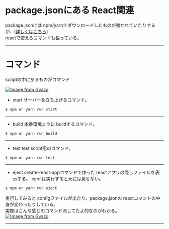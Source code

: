 # package.jsonにある React関連
package.jsonには npm/yarnでダウンロードしたものが書かれていたりするが、([詳しくはこちら](https://github.com/Tarara33/TIL/blob/main/%E7%92%B0%E5%A2%83%E6%A7%8B%E7%AF%89%E7%B3%BB/Node.js/%E3%82%B3%E3%83%9E%E3%83%B3%E3%83%89/npm.md))  
reactで使えるコマンドも載っている。
***

# コマンド
scriptの中にあるものがコマンド

[![Image from Gyazo](https://i.gyazo.com/2ad28ab0cdf91c5e9b60c6973833c4ad.png)](https://gyazo.com/2ad28ab0cdf91c5e9b60c6973833c4ad)

- start
サーバーを立ち上げるコマンド。
~~~
$ npm or yarn run start
~~~
***

- build
本番環境ように buildするコマンド。
~~~
$ npm or yarn run build
~~~
***

- test
test script用のコマンド。
~~~
$ npm or yarn run test
~~~
***

- eject
create-react-appコマンドで作った reactアプリの隠しファイルを表示する。
ejectは実行すると元には戻せない。
~~~
$ npm or yarn run eject
~~~

実行してみると configファイルが出たり、package.jsonの reactコマンドの中身が変わったりしている。    
実際はこんな感じのコマンド流してたよ的なのがわかる。  
[![Image from Gyazo](https://i.gyazo.com/9ffe1fe2441f832699f8746ffe841d48.png)](https://gyazo.com/9ffe1fe2441f832699f8746ffe841d48)
***
